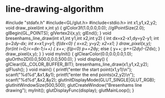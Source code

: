 # line-drawing-algorithm
#include "stdafx.h"
#include<GL/glut.h>
#include<stdio.h>
int x1,y1,x2,y2;
void draw_pixel(int x,int y)
{
glColor3f(1.0,0.0,0.0);
//glPointSize(2.0);
glBegin(GL_POINTS);
glVertex2i(x,y);
glEnd();
}
void bresenhams_line_draw(int x1,int y1,int x2,int y2)
{
int dx=x2-x1,dy=y2-y1;
int p=2*dy-dx;
int x=x1,y=y1;
if(dx<0)
{
x=x2;
y=y2;
x2=x1;
}
draw_pixel(x,y);
for(int i=0;i<=dx-1;i++)
{
x++;
if(p<0)
p+=2*dy;
else
{
y++;
p+=(2*dy)-(2*dx);
}
draw_pixel(x,y);
}
}
void myInit()
{
glClearColor(0.0,0.0,0.0,1.0);
gluOrtho2D(0.0,500.0,0.0,500.0);
}
void display()
{
glClear(GL_COLOR_BUFFER_BIT);
bresenhams_line_draw(x1,y1,x2,y2);
glFlush();
}
void main()
{
printf("enter the start point(x1,y1)\n");
scanf("%d%d",&x1,&y1);
printf("enter the end points(x2,y2)\n");
scanf("%d%d",&x2,&y2);
glutInitDisplayMode(GLUT_SINGLE|GLUT_RGB);
glutInitWindowSize(500,500);
glutCreateWindow("Bresenhams line drawing");
myInit();
glutDisplayFunc(display);
glutMainLoop();
}
